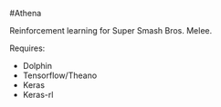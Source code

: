 #Athena

Reinforcement learning for Super Smash Bros. Melee.

Requires:

- Dolphin
- Tensorflow/Theano
- Keras
- Keras-rl


